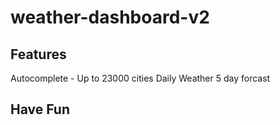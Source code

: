 # weather-dashboard-v2

## Features
Autocomplete - Up to 23000 cities
Daily Weather
5 day forcast

## Have Fun
